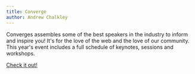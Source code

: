 ```yaml
---
title: Converge
author: Andrew Chalkley 
---
```


Converges assembles some of the best speakers in the industry to inform and inspire you! It's for the love of the web and the love of our community. This year's event includes a full schedule of keynotes, sessions and workshops.

[Check it out!](http://convergese.com/)